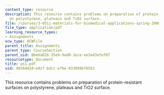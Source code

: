 ```yaml
---
content_type: resource
description: This resource contains problems on preparation of protein-resistant surfaces
  on polystyrene, plateaus and TiO2 surface.
file: /courses/3-051j-materials-for-biomedical-applications-spring-2006/9016d410e91fbdccef6e033099bf6563_ps1.pdf
file_type: application/pdf
learning_resource_types:
- Assignments
ocw_type: OCWFile
parent_title: Assignments
parent_type: CourseSection
parent_uid: 8be6a62b-35e9-9ad0-1ece-ee3ed3efef87
resourcetype: Document
title: ps1.pdf
uid: 9016d410-e91f-bdcc-ef6e-033099bf6563
---
```

This resource contains problems on preparation of protein-resistant surfaces on polystyrene, plateaus and TiO2 surface.

